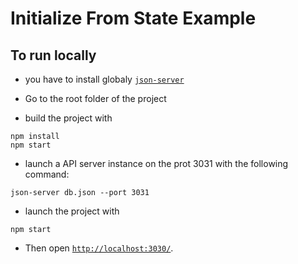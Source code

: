 # Initialize From State Example

## To run locally

- you have to install globaly [`json-server`](https://github.com/typicode/json-server)

- Go to the root folder of the project

- build the project with
```
npm install
npm start
```

- launch a API server instance on the prot 3031 with the following command:
```
json-server db.json --port 3031
```

- launch the project with
```
npm start
```

- Then open [`http://localhost:3030/`](http://localhost:3030/).
